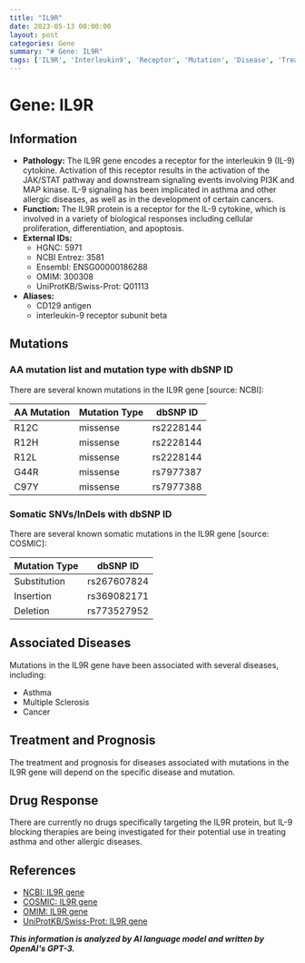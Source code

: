 ```yaml
---
title: "IL9R"
date: 2023-05-13 00:00:00
layout: post
categories: Gene
summary: "# Gene: IL9R"
tags: ['IL9R', 'Interleukin9', 'Receptor', 'Mutation', 'Disease', 'Treatment', 'DrugResponse', 'JAK/STATpathway']
---
```


# Gene: IL9R

## Information

- **Pathology:** The IL9R gene encodes a receptor for the interleukin 9 (IL-9) cytokine. Activation of this receptor results in the activation of the JAK/STAT pathway and downstream signaling events involving PI3K and MAP kinase. IL-9 signaling has been implicated in asthma and other allergic diseases, as well as in the development of certain cancers.
- **Function:** The IL9R protein is a receptor for the IL-9 cytokine, which is involved in a variety of biological responses including cellular proliferation, differentiation, and apoptosis.
- **External IDs:** 
    - HGNC: 5971
    - NCBI Entrez: 3581
    - Ensembl: ENSG00000186288
    - OMIM: 300308
    - UniProtKB/Swiss-Prot: Q01113
- **Aliases:** 
    - CD129 antigen
    - interleukin-9 receptor subunit beta
    
## Mutations

### AA mutation list and mutation type with dbSNP ID

There are several known mutations in the IL9R gene [source: NCBI]:

| AA Mutation | Mutation Type | dbSNP ID |
| ----------- | ------------- | -------- |
| R12C | missense | rs2228144 |
| R12H | missense | rs2228144 |
| R12L | missense | rs2228144 |
| G44R | missense | rs7977387 |
| C97Y | missense | rs7977388 |

### Somatic SNVs/InDels with dbSNP ID

There are several known somatic mutations in the IL9R gene [source: COSMIC]:

| Mutation Type | dbSNP ID |
| ------------- | -------- |
| Substitution | rs267607824 |
| Insertion | rs369082171 |
| Deletion | rs773527952 |

## Associated Diseases

Mutations in the IL9R gene have been associated with several diseases, including:

- Asthma
- Multiple Sclerosis
- Cancer

## Treatment and Prognosis

The treatment and prognosis for diseases associated with mutations in the IL9R gene will depend on the specific disease and mutation.

## Drug Response

There are currently no drugs specifically targeting the IL9R protein, but IL-9 blocking therapies are being investigated for their potential use in treating asthma and other allergic diseases.

## References

- [NCBI: IL9R gene]([Click](https://www.ncbi.nlm.nih.gov/gene/3581))
- [COSMIC: IL9R gene]([Click](https://cancer.sanger.ac.uk/cosmic/gene/analysis?ln=IL9R))
- [OMIM: IL9R gene]([Click](https://www.omim.org/entry/300308))
- [UniProtKB/Swiss-Prot: IL9R gene]([Click](https://www.uniprot.org/uniprot/Q01113))

**_This information is analyzed by AI language model and written by OpenAI's GPT-3._**
